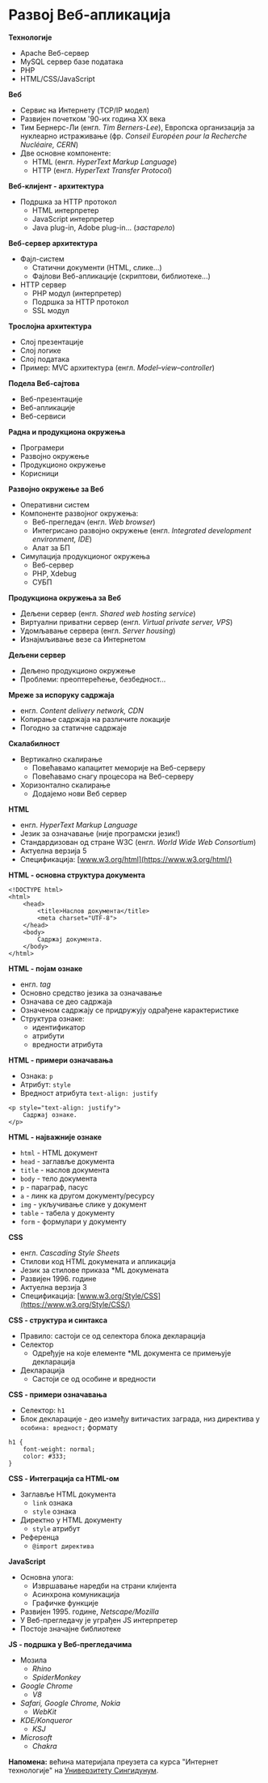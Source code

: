 # Развој Веб-апликација

**Технологије**

- Apache Веб-сервер
- MySQL сервер базе података
- PHP
- HTML/CSS/JavaScript

**Веб**

- Сервис на Интернету (TCP/IP модел)
- Развијен почетком '90-их година XX века
- Тим Бернерс-Ли (енгл. *Tim Berners-Lee*), Европска организација за нуклеарно истраживање (фр. *Conseil Européen pour la Recherche Nucléaire, CERN*)
- Две основне компоненте:
	- HTML (енгл. *HyperText Markup Language*)
	- HTTP (енгл. *HyperText Transfer Protocol*)

**Веб-клијент - архитектура**

- Подршка за HTTP протокол
	- HTML интерпретер
	- JavaScript интерпретер
	- Java plug-in, Adobe plug-in... (*застарело*)

**Веб-сервер архитектура**

- Фајл-систем
	- Статични документи (HTML, слике...)
	- Фајлови Веб-апликације (скриптови, библиотеке...)
- HTTP сервер
	- PHP модул (интерпретер)
	- Подршка за HTTP протокол
	- SSL модул

**Трослојна архитектура**

- Слој презентације
- Слој логике
- Слој података
- Пример: MVC архитектура (енгл. *Model–view–controller*)

**Подела Веб-сајтова**

- Веб-презентације
- Веб-апликације
- Веб-сервиси

**Радна и продукциона окружења**

- Програмери
- Развојно окружење
- Продукционо окружење
- Корисници

**Развојно окружење за Веб**

- Оперативни систем
- Компоненте развојног окружења:
	- Веб-прегледач (енгл. *Web browser*)
	- Интегрисано развојно окружење (енгл. *Integrated development environment, IDE*)
	- Алат за БП
- Симулација продукционог окружења
	- Веб-сервер
	- PHP, Xdebug
	- СУБП

**Продукциона окружења за Веб**

- Дељени сервер (енгл. *Shared web hosting service*)
- Виртуални приватни сервер (енгл. *Virtual private server, VPS*)
- Удомљавање сервера (енгл. *Server housing*)
- Изнајмљивање везе са Интернетом

**Дељени сервер**

- Дељено продукционо окружење
- Проблеми: преоптерећење, безбедност...

**Мреже за испоруку садржаја**

- енгл. *Content delivery network, CDN*
- Копирање садржаја на различите локације
- Погодно за статичне садржаје

**Скалабилност**

- Вертикално скалирање
	- Повећавамо капацитет меморије на Веб-серверу
	- Повећавамо снагу процесора на Веб-серверу
- Хоризонтално скалирање
	- Додајемо нови Веб сервер

**HTML**

- енгл. *HyperText Markup Language*
- Језик за означавање (није програмски језик!)
- Стандардизован од стране W3C (енгл. *World Wide Web Consortium*)
- Актуелна верзија 5
- Спецификација: [www.w3.org/html](https://www.w3.org/html/)

**HTML - основна структура документа**

```
<!DOCTYPE html>
<html>
	<head>
		<title>Наслов документа</title>
		<meta charset="UTF-8">
	</head>
	<body>
		Садржај документа.
	</body>
</html>
```

**HTML - појам ознаке**

- енгл. *tag*
- Основно средство језика за означавање
- Означава се део садржаја
- Означеном садржају се придружују одрађене карактеристике
- Структура ознаке:
	- идентификатор
	- атрибути
	- вредности атрибута

**HTML - примери означавања**

- Ознака: `p`
- Атрибут: `style`
- Вредност атрибута `text-align: justify`

```
<p style="text-align: justify">
	Садржај ознаке.
</p>
```

**HTML - најважније ознаке**

- `html` - HTML документ
- `head` - заглавље документа
- `title` - наслов документа
- `body` - тело документа
- `p` - параграф, пасус
- `a` - линк ка другом документу/ресурсу
- `img` - укључивање слике у документ
- `table` - табела у документу
- `form` - формулари у документу

**CSS**

- енгл. *Cascading Style Sheets*
- Стилови код HTML докумената и апликација
- Језик за стилове приказа *ML докумената
- Развијен 1996. године
- Актуелна верзија 3
- Спецификација: [www.w3.org/Style/CSS](https://www.w3.org/Style/CSS/)

**CSS - структура и синтакса**

- Правило: састоји се од селектора блока декларација
- Селектор
	- Одређује на које елементе *ML документа се примењује декларација
- Декларација
	- Састоји се од особине и вредности

**CSS - примери означавања**

- Селектор: `h1`
- Блок декларације - део између витичастих заграда, низ директива у `особина: вредност;` формату

```
h1 {
	font-weight: normal;
	color: #333;
}
```

**CSS - Интеграција са HTML-ом**

- Заглавље HTML документа
	- `link` ознака
	- `style` ознака
- Директно у HTML документу
	- `style` атрибут
- Референца
	- `@import директива`

**JavaScript**

- Основна улога:
	- Извршавање наредби на страни клијента
	- Асинхрона комуникација
	- Графичке функције
- Развијен 1995. године, *Netscape/Mozilla*
- У Веб-прегледачу је уграђен JS интерпретер
- Постоје значајне библиотеке

**JS - подршка у Веб-прегледачима**

- Мозила
	- *Rhino*
	- *SpiderMonkey*
- *Google Chrome*
	- *V8*
- *Safari, Google Chrome, Nokia*
	- *WebKit*
- *KDE/Konqueror*
	- *KSJ*
- *Microsoft*
	- *Chakra*

**Напомена:** већина материјала преузета са курса "Интернет технологије" на [Универзитету Сингидунум](https://singidunum.ac.rs).
